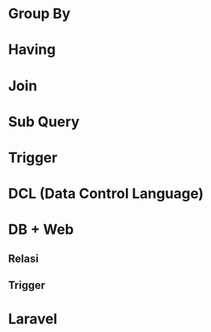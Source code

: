 # Group By
# Having
# Join
# Sub Query
# Trigger 
# DCL (Data Control Language)
# DB + Web
## Relasi
## Trigger 
# Laravel